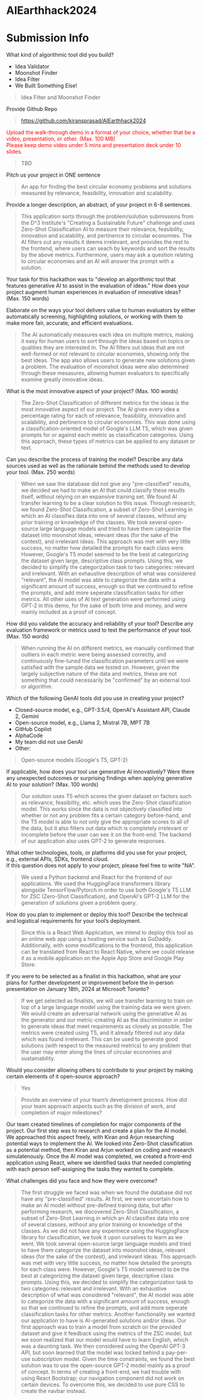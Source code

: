 # AIEarthhack2024

# Submission Info

What kind of algorithmic tool did you build?
- Idea Validator
- Moonshot Finder
- Idea Filter
- We Built Something Else!

> Idea Filter and Moonshot Finder

Provide Github Repo

> https://github.com/kiransprasad/AIEarthhack2024

<span style="color: red">
Upload the walk-through demo in a format of your choice, whether that be a video, presentation, or other. (Max. 100 MB)
<br />
Please keep demo video under 5 mins and presentation deck under 10 slides.
</span>

> TBD

Pitch us your project in ONE sentence

> An app for finding the best circular economy problems and solutions measured by relevance, feasibility, innovation and scalability.

Provide a longer description, an abstract, of your project in 6-8 sentences.

> This application sorts through the problem/solution submissions from the D^3 Institute's "Creating a Sustainable Future" challenge and uses Zero-Shot Classification AI to measure their relevance, feasibility, innovation and scalability, and pertinence to circular economies. The AI filters out any results it deems irrelevant, and provides the rest to the frontend, where users can seach by keywords and sort the results by the above metrics. Furthermore, users may ask a question relating to circular economies and an AI will answer the prompt with a solution.

Your task for this hackathon was to "develop an algorithmic tool that features generative AI to assist in the evaluation of ideas."  How does your project augment human experiences in evaluation of innovative ideas? (Max. 150 words)

Elaborate on the ways your tool delivers value to human evaluators by either automatically screening, highlighting solutions, or working with them to make more fair, accurate, and efficient evaluations.

> The AI automatically measures each idea on multiple metrics, making it easy for human users to sort through the ideas based on topics or qualities they are interested in. The AI filters out ideas that are not well-formed or not relevant to circular economies, showing only the best ideas. The app also allows users to generate new solutions given a problem. The evaluation of moonshot ideas were also determined through these mesasures, allowing human evaluators to specifically examine greatly innovative ideas.

What is the most innovative aspect of your project? (Max. 100 words)

> The Zero-Shot Classification of different metrics for the ideas is the most innovative aspect of our project. The AI gives every idea a percentage rating for each of relevance, feasibility, innovation and scalability, and pertinence to circular economies. This was done using a classification-oriented model of Google's LLM T5, which was given prompts for or against each metric as classification categories. Using this approach, these types of metrics can be applied to any dataset or text.

Can you describe the process of training the model? Describe any data sources used as well as the rationale behind the methods used to develop your tool. (Max. 250 words)

> When we saw the database did not give any "pre-classified" results, we decided we had to make an AI that could classify these results itself, without relying on an expansive training set. We found AI transfer learning to be a clear solution to this issue. Through research, we found Zero-Shot Classification, a subset of Zero-Shot Learning in which an AI classifies data into one of several classes, without any prior training or knowledge of the classes. We took several open-source large language models and tried to have them categorize the dataset into moonshot ideas, relevant ideas (for the sake of the contest), and irrelevant ideas. This approach was met with very little success, no matter how detailed the prompts for each class were. However, Google's T5 model seemed to be the best at categorizing the dataset given large, descriptive class prompts. Using this, we decided to simplify the categorization task to two categories: relevant and irrelevant. With an exhaustive description of what was considered "relevant", the AI model was able to categorize the data with a significant amount of success, enough so that we continued to refine the prompts, and add more seperate classification tasks for other metrics. All other uses of AI text generation were performed using GPT-2 in this demo, for the sake of both time and money, and were mainly included as a proof of concept.

How did you validate the accuracy and reliability of your tool? Describe any evaluation framework or metrics used to test the performance of your tool. (Max. 150 words)

> When running the AI on different metrics, we manually confirmed that outliers in each metric were being assessed correctly, and continuously fine-tuned the classification parameters until we were satisfied with the sample data we tested on. However, given the largely subjective nature of the data and metrics, these are not something that could necessarily be "confirmed" by an external tool or algorithm.

Which of the following GenAI tools did you use in creating your project?
- Closed-source model, e.g., GPT-3.5/4, OpenAI's Assistant API, Claude 2, Gemini
- Open-source model, e.g., Llama 2, Mistral 7B, MPT 7B
- GitHub Copilot
- AlphaCode
- My team did not use GenAI
- Other:

> Open-source models (Google's T5, GPT-2)

If applicable, how does your tool use generative AI innovatively? Were there any unexpected outcomes or surprising findings when applying generative AI to your solution? (Max. 100 words)

> Our solution uses T5 which scores the given dataset on factors such as relevance, feasibility, etc. which uses the Zero-Shot classification model. This works since the data is not objectively classified into whether or not any problem fits a certain category before-hand, and the T5 model is able to not only give the appropriate scores to all of the data, but it also filters out data which is completely irrelevant or incomplete before the user can see it on the front-end. The backend of our application also uses GPT-2 to generate responses.

What other technologies, tools, or platforms did you use for your project, e.g., external APIs, SDKs, frontend cloud. <br />
If this question does not apply to your project, please feel free to write "NA".

> We used a Python backend and React for the frontend of our applications. We used the HuggingFace transformers library alongside TensorFlow/Pytorch in order to use both Google's T5 LLM for ZSC (Zero-Shot Classification), and OpenAI's GPT-2 LLM for the generation of solutions given a problem query.

How do you plan to implement or deploy this tool? Describe the technical and logistical requirements for your tool’s deployment.

> Since this is a React Web Application, we intend to deploy this tool as an online web app using a hosting service such as GoDaddy. Additionally, with some modifications to the frontend, this application can be translated from React to React Native, where we could release it as a mobile application on the Apple App Store and Google Play Store.

If you were to be selected as a finalist in this hackathon, what are your plans for further development or improvement before the in-person presentation on January 18th, 2024 at Microsoft Toronto?

> If we get selected as finalists, we will use transfer learning to train on top of a large language model using the training data we were given. We would create an adversarial network using the generative AI as the generator and our metric-creating AI as the discriminator in order to generate ideas that meet requirements as closely as possible. The metrics were created using T5, and it already filtered out any data which was found irrelevant. This can be used to generate good solutions (with respect to the measured metrics) to any problem that the user may enter along the lines of circular economies and sustainability. 

Would you consider allowing others to contribute to your project by making certain elements of it open-source approach?

> Yes

> Provide an overview of your team’s development process. How did your team approach aspects such as the division of work, and completion of major milestones?

Our team created timelines of completion for major components of the project. Our first step was to research and create a plan for the AI model. We approached this aspect freely, with Kiran and Arjun researching potential ways to implement the AI. We looked into Zero-Shot classification as a potential method, then Kiran and Arjun worked on coding and research simulatenously. Once the AI model was completed, we created a front-end application using React, where we identified tasks that needed completing with each person self-assigning the tasks they wanted to complete.

What challenges did you face and how they were overcome?

> The first struggle we faced was when we found the database did not have any "pre-classified" results. At first, we were uncertain how to make an AI model without pre-defined training data, but after performing research, we discovered Zero-Shot Classification, a subset of Zero-Shot Learning in which an AI classifies data into one of several classes, without any prior training or knowledge of the classes. As we did not have any experinece using the HuggingFace library for classification, we took it upon ourselves to learn as we went. We took several open-source large language models and tried to have them categorize the dataset into moonshot ideas, relevant ideas (for the sake of the contest), and irrelevant ideas. This approach was met with very little success, no matter how detailed the prompts for each class were. However, Google's T5 model seemed to be the best at categorizing the dataset given large, descriptive class prompts. Using this, we decided to simplify the categorization task to two categories: relevant and irrelevant. With an exhaustive description of what was considered "relevant", the AI model was able to categorize the data with a significant amount of success, enough so that we continued to refine the prompts, and add more seperate classification tasks for other metrics. Another functionality we wanted our application to have is AI-generated solutions and/or ideas. Our first approach was to train a model from scratch on the provided dataset and give it feedback using the metrics of the ZSC model, but we soon realized that our model would have to learn English, which was a daunting task. We then considered using the OpenAI GPT-3 API, but soon learned that the model was locked behind a pay-per-use subscription model. Given the time constraints, we found the best solution was to use the open-source GPT-2 model mainly as a proof of concept. In terms of creating a front-end, we had trouble with using React Bootstrap; our navigation component did not work on certain devices. To overcome this, we decided to use pure CSS to create the navbar instead.
